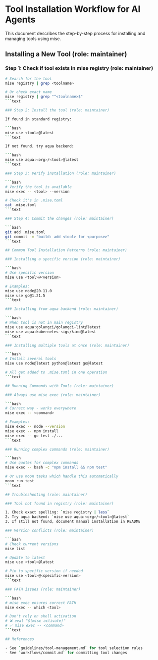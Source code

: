 # Tool Installation Workflow for AI Agents

This document describes the step-by-step process for installing and managing tools using mise.

## Installing a New Tool (role: maintainer)

### Step 1: Check if tool exists in mise registry (role: maintainer)

````bash
# Search for the tool
mise registry | grep <toolname>

# Or check exact name
mise registry | grep "^<toolname>$"
```text

### Step 2: Install the tool (role: maintainer)

If found in standard registry:

```bash
mise use <tool>@latest
```text

If not found, try aqua backend:

```bash
mise use aqua:<org>/<tool>@latest
```text

### Step 3: Verify installation (role: maintainer)

```bash
# Verify the tool is available
mise exec -- <tool> --version

# Check it's in .mise.toml
cat .mise.toml
```text

### Step 4: Commit the changes (role: maintainer)

```bash
git add .mise.toml
git commit -m "build: add <tool> for <purpose>"
```text

## Common Tool Installation Patterns (role: maintainer)

### Installing a specific version (role: maintainer)

```bash
# Use specific version
mise use <tool>@<version>

# Examples:
mise use node@20.11.0
mise use go@1.21.5
```text

### Installing from aqua backend (role: maintainer)

```bash
# When tool is not in main registry
mise use aqua:golangci/golangci-lint@latest
mise use aqua:kubernetes-sigs/kind@latest
```text

### Installing multiple tools at once (role: maintainer)

```bash
# Install several tools
mise use node@latest python@latest go@latest

# All get added to .mise.toml in one operation
```text

## Running Commands with Tools (role: maintainer)

### Always use mise exec (role: maintainer)

```bash
# Correct way - works everywhere
mise exec -- <command>

# Examples:
mise exec -- node --version
mise exec -- npm install
mise exec -- go test ./...
```text

### Running complex commands (role: maintainer)

```bash
# Use quotes for complex commands
mise exec -- bash -c "npm install && npm test"

# Or use moon tasks which handle this automatically
moon run test
```text

## Troubleshooting (role: maintainer)

### Tool not found in registry (role: maintainer)

1. Check exact spelling: `mise registry | less`
2. Try aqua backend: `mise use aqua:<org>/<tool>@latest`
3. If still not found, document manual installation in README

### Version conflicts (role: maintainer)

```bash
# Check current versions
mise list

# Update to latest
mise use <tool>@latest

# Pin to specific version if needed
mise use <tool>@<specific-version>
```text

### PATH issues (role: maintainer)

```bash
# mise exec ensures correct PATH
mise exec -- which <tool>

# Don't rely on shell activation
# ❌ eval "$(mise activate)"
# ✅ mise exec -- <command>
```text

## References

- See `guidelines/tool-management.md` for tool selection rules
- See `workflows/commit.md` for committing tool changes
````

